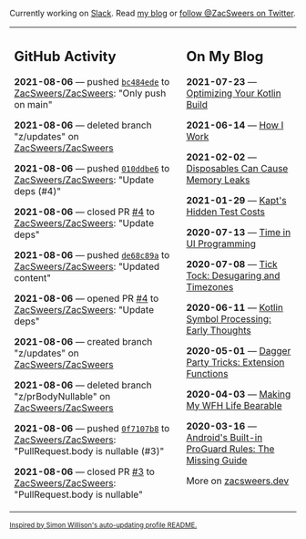 Currently working on [Slack](https://slack.com/). Read [my blog](https://zacsweers.dev/) or [follow @ZacSweers on Twitter](https://twitter.com/ZacSweers).

<table><tr><td valign="top" width="60%">

## GitHub Activity
<!-- githubActivity starts -->
**2021-08-06** — pushed [`bc484ede`](https://github.com/ZacSweers/ZacSweers/commit/bc484ede43f89bad88346f341889527dfc0655e3) to [ZacSweers/ZacSweers](https://api.github.com/repos/ZacSweers/ZacSweers): "Only push on main"

**2021-08-06** — deleted branch "z/updates" on [ZacSweers/ZacSweers](https://api.github.com/repos/ZacSweers/ZacSweers)

**2021-08-06** — pushed [`010ddbe6`](https://github.com/ZacSweers/ZacSweers/commit/010ddbe60cb2ec57db44013cde2cd0d7d14c6bc1) to [ZacSweers/ZacSweers](https://api.github.com/repos/ZacSweers/ZacSweers): "Update deps (#4)"

**2021-08-06** — closed PR [#4](https://api.github.com/repos/ZacSweers/ZacSweers/pulls/4) to [ZacSweers/ZacSweers](https://api.github.com/repos/ZacSweers/ZacSweers): "Update deps"

**2021-08-06** — pushed [`de68c89a`](https://github.com/ZacSweers/ZacSweers/commit/de68c89a72b26e68e9f7e77baf5ba0a3b1c571ea) to [ZacSweers/ZacSweers](https://api.github.com/repos/ZacSweers/ZacSweers): "Updated content"

**2021-08-06** — opened PR [#4](https://api.github.com/repos/ZacSweers/ZacSweers/pulls/4) to [ZacSweers/ZacSweers](https://api.github.com/repos/ZacSweers/ZacSweers): "Update deps"

**2021-08-06** — created branch "z/updates" on [ZacSweers/ZacSweers](https://api.github.com/repos/ZacSweers/ZacSweers)

**2021-08-06** — deleted branch "z/prBodyNullable" on [ZacSweers/ZacSweers](https://api.github.com/repos/ZacSweers/ZacSweers)

**2021-08-06** — pushed [`0f7107b8`](https://github.com/ZacSweers/ZacSweers/commit/0f7107b8ec42c5292c9556a13185419b5c73c3e7) to [ZacSweers/ZacSweers](https://api.github.com/repos/ZacSweers/ZacSweers): "PullRequest.body is nullable (#3)"

**2021-08-06** — closed PR [#3](https://api.github.com/repos/ZacSweers/ZacSweers/pulls/3) to [ZacSweers/ZacSweers](https://api.github.com/repos/ZacSweers/ZacSweers): "PullRequest.body is nullable"
<!-- githubActivity ends -->
</td><td valign="top" width="40%">

## On My Blog
<!-- blog starts -->
**2021-07-23** — [Optimizing Your Kotlin Build](https://www.zacsweers.dev/optimizing-your-kotlin-build/)

**2021-06-14** — [How I Work](https://www.zacsweers.dev/how-i-work/)

**2021-02-02** — [Disposables Can Cause Memory Leaks](https://www.zacsweers.dev/disposables-can-cause-memory-leaks/)

**2021-01-29** — [Kapt's Hidden Test Costs](https://www.zacsweers.dev/kapts-hidden-test-costs/)

**2020-07-13** — [Time in UI Programming](https://www.zacsweers.dev/time-in-ui/)

**2020-07-08** — [Tick Tock: Desugaring and Timezones](https://www.zacsweers.dev/ticktock-desugaring-timezones/)

**2020-06-11** — [Kotlin Symbol Processing: Early Thoughts](https://www.zacsweers.dev/kotlin-symbol-processor-early-thoughts/)

**2020-05-01** — [Dagger Party Tricks: Extension Functions](https://www.zacsweers.dev/dagger-party-tricks-extension-functions/)

**2020-04-03** — [Making My WFH Life Bearable](https://www.zacsweers.dev/making-wfh-life-bearable/)

**2020-03-16** — [Android's Built-in ProGuard Rules: The Missing Guide](https://www.zacsweers.dev/android-proguard-rules/)
<!-- blog ends -->
More on [zacsweers.dev](https://zacsweers.dev/)
</td></tr></table>

<sub><a href="https://simonwillison.net/2020/Jul/10/self-updating-profile-readme/">Inspired by Simon Willison's auto-updating profile README.</a></sub>